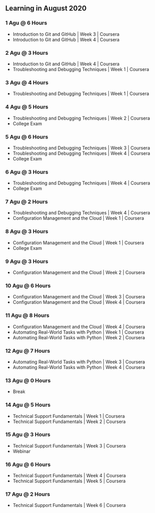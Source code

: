 ## Learning in August 2020

### 1 Agu @ 6 Hours
* Introduction to Git and GitHub | Week 3 | Coursera
* Introduction to Git and GitHub | Week 4 | Coursera

### 2 Agu @ 3 Hours
* Introduction to Git and GitHub | Week 4 | Coursera
* Troubleshooting and Debugging Techniques | Week 1 | Coursera

### 3 Agu @ 4 Hours
* Troubleshooting and Debugging Techniques | Week 1 | Coursera

### 4 Agu @ 5 Hours
* Troubleshooting and Debugging Techniques | Week 2 | Coursera
* College Exam

### 5 Agu @ 6 Hours
* Troubleshooting and Debugging Techniques | Week 3 | Coursera
* Troubleshooting and Debugging Techniques | Week 4 | Coursera
* College Exam

### 6 Agu @ 3 Hours
* Troubleshooting and Debugging Techniques | Week 4 | Coursera
* College Exam

### 7 Agu @ 2 Hours
* Troubleshooting and Debugging Techniques | Week 4 | Coursera
* Configuration Management and the Cloud | Week 1 | Coursera

### 8 Agu @ 3 Hours
* Configuration Management and the Cloud | Week 1 | Coursera
* College Exam

### 9 Agu @ 3 Hours
* Configuration Management and the Cloud | Week 2 | Coursera

### 10 Agu @ 6 Hours
* Configuration Management and the Cloud | Week 3 | Coursera
* Configuration Management and the Cloud | Week 4 | Coursera

### 11 Agu @ 8 Hours
* Configuration Management and the Cloud | Week 4 | Coursera
* Automating Real-World Tasks with Python | Week 1 | Coursera
* Automating Real-World Tasks with Python | Week 2 | Coursera

### 12 Agu @ 7 Hours
* Automating Real-World Tasks with Python | Week 3 | Coursera
* Automating Real-World Tasks with Python | Week 4 | Coursera

### 13 Agu @ 0 Hours
* Break

### 14 Agu @ 5 Hours
* Technical Support Fundamentals | Week 1 | Coursera
* Technical Support Fundamentals | Week 2 | Coursera

### 15 Agu @ 3 Hours
* Technical Support Fundamentals | Week 3 | Coursera
* Webinar

### 16 Agu @ 6 Hours
* Technical Support Fundamentals | Week 4 | Coursera
* Technical Support Fundamentals | Week 5 | Coursera

### 17 Agu @ 2 Hours
* Technical Support Fundamentals | Week 6 | Coursera
